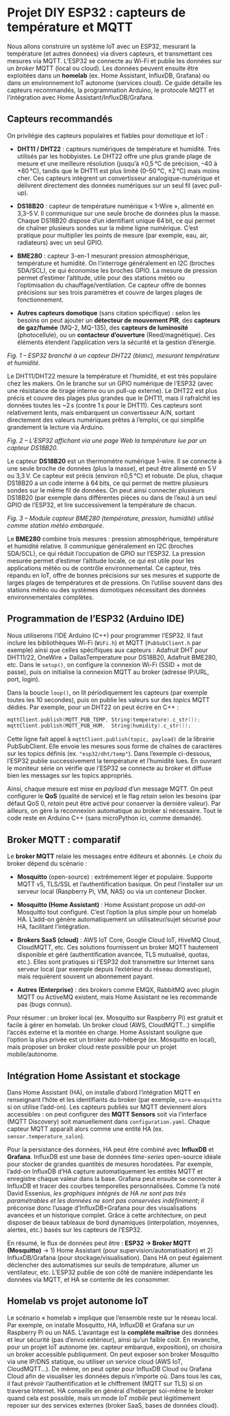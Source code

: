 ﻿# Projet DIY ESP32 : capteurs de température et MQTT

Nous allons construire un système IoT avec un ESP32, mesurant la température (et autres données) via divers capteurs, et transmettant ces mesures via MQTT. L’ESP32 se connecte au Wi-Fi et publie les données sur un  _broker_  MQTT (local ou cloud). Les données peuvent ensuite être exploitées dans un  **homelab**  (ex. Home Assistant, InfluxDB, Grafana) ou dans un environnement IoT autonome (services cloud). Ce guide détaille les capteurs recommandés, la programmation Arduino, le protocole MQTT et l’intégration avec Home Assistant/InfluxDB/Grafana.

## Capteurs recommandés

On privilégie des capteurs populaires et fiables pour domotique et IoT :

-   **DHT11 / DHT22** : capteurs numériques de température et humidité. Très utilisés par les hobbyistes. Le DHT22 offre une plus grande plage de mesure et une meilleure résolution (jusqu’à ±0,5 °C de précision, –40 à +80 °C), tandis que le DHT11 est plus limité (0–50 °C, ±2 °C) mais moins cher. Ces capteurs intègrent un convertisseur analogique-numérique et délivrent directement des données numériques sur un seul fil (avec pull-up).
    
-   **DS18B20** : capteur de température numérique « 1-Wire », alimenté en 3,3–5 V. Il communique sur une seule broche de données plus la masse. Chaque DS18B20 dispose d’un identifiant unique 64 bit, ce qui permet de chaîner plusieurs sondes sur la même ligne numérique. C’est pratique pour multiplier les points de mesure (par exemple, eau, air, radiateurs) avec un seul GPIO.
    
-   **BME280** : capteur 3-en-1 mesurant pression atmosphérique, température et humidité. On l’interroge généralement en I2C (broches SDA/SCL), ce qui économise les broches GPIO. La mesure de pression permet d’estimer l’altitude, utile pour des stations météo ou l’optimisation du chauffage/ventilation. Ce capteur offre de bonnes précisions sur ses trois paramètres et couvre de larges plages de fonctionnement.
    
-   **Autres capteurs domotique**  (sans citation spécifique) : selon les besoins on peut ajouter un  **détecteur de mouvement PIR**, des  **capteurs de gaz/fumée**  (MQ-2, MQ-135), des  **capteurs de luminosité**  (photocellule), ou un  **contacteur d’ouverture**  (Reed/magnétique). Ces éléments étendent l’application vers la sécurité et la gestion d’énergie.
    

_Fig. 1 – ESP32 branché à un capteur DHT22 (blanc), mesurant température et humidité._

Le DHT11/DHT22 mesure la température et l’humidité, et est très populaire chez les makers. On le branche sur un GPIO numérique de l’ESP32 (avec une résistance de tirage interne ou un pull-up externe). Le DHT22 est plus précis et couvre des plages plus grandes que le DHT11, mais il rafraîchit les données toutes les ~2 s (contre 1 s pour le DHT11). Ces capteurs sont relativement lents, mais embarquent un convertisseur A/N, sortant directement des valeurs numériques prêtes à l’emploi, ce qui simplifie grandement la lecture via Arduino.

_Fig. 2 – L’ESP32 affichant via une page Web la température lue par un capteur DS18B20._

Le capteur  **DS18B20**  est un thermomètre numérique 1-wire. Il se connecte à une seule broche de données (plus la masse), et peut être alimenté en 5 V ou 3,3 V. Ce capteur est précis (environ ±0,5 °C) et robuste. De plus, chaque DS18B20 a un code interne à 64 bits, ce qui permet de mettre plusieurs sondes sur le même fil de données. On peut ainsi connecter plusieurs DS18B20 (par exemple dans différentes pièces ou dans de l’eau) à un seul GPIO de l’ESP32, et lire successivement la température de chacun.

_Fig. 3 – Module capteur BME280 (température, pression, humidité) utilisé comme station météo embarquée._

Le  **BME280**  combine trois mesures : pression atmosphérique, température et humidité relative. Il communique généralement en I2C (broches SDA/SCL), ce qui réduit l’occupation de GPIO sur l’ESP32. La pression mesurée permet d’estimer l’altitude locale, ce qui est utile pour les applications météo ou de contrôle environnemental. Ce capteur, très répandu en IoT, offre de bonnes précisions sur ses mesures et supporte de larges plages de températures et de pressions. On l’utilise souvent dans des stations météo ou des systèmes domotiques nécessitant des données environnementales complètes.

## Programmation de l’ESP32 (Arduino IDE)

Nous utiliserons l’IDE Arduino (C++) pour programmer l’ESP32. Il faut inclure les bibliothèques Wi-Fi (`WiFi.h`) et MQTT (`PubSubClient.h`  par exemple) ainsi que celles spécifiques aux capteurs : Adafruit DHT pour DHT11/22, OneWire + DallasTemperature pour DS18B20, Adafruit BME280, etc. Dans le  `setup()`, on configure la connexion Wi-Fi (SSID + mot de passe), puis on initialise la connexion MQTT au broker (adresse IP/URL, port, login).

Dans la boucle  `loop()`, on lit périodiquement les capteurs (par exemple toutes les 10 secondes), puis on publie les valeurs sur des  _topics_  MQTT dédiés. Par exemple, pour un DHT22 on peut écrire en C++ :

```cpp
mqttClient.publish(MQTT_PUB_TEMP, String(temperature).c_str());
mqttClient.publish(MQTT_PUB_HUM,  String(humidity).c_str());

```

Cette ligne fait appel à  `mqttClient.publish(topic, payload)`  de la librairie PubSubClient. Elle envoie les mesures sous forme de chaînes de caractères sur les topics définis (ex.  `"esp32/dht/temp"`). Dans l’exemple ci-dessous, l’ESP32 publie successivement la température et l’humidité lues. En ouvrant le moniteur série on vérifie que l’ESP32 se connecte au broker et diffuse bien les messages sur les topics appropriés.

Ainsi, chaque mesure est mise en  _payload_  d’un message MQTT. On peut configurer le  **QoS**  (qualité de service) et le flag  _retain_  selon les besoins (par défaut QoS 0,  _retain_  peut être activé pour conserver la dernière valeur). Par ailleurs, on gère la reconnexion automatique au broker si nécessaire. Tout le code reste en Arduino C++ (sans microPython ici, comme demandé).

## Broker MQTT : comparatif

Le  **broker MQTT**  relaie les messages entre éditeurs et abonnés. Le choix du broker dépend du scénario :

-   **Mosquitto**  (open-source) : extrêmement léger et populaire. Supporte MQTT v5, TLS/SSL et l’authentification basique. On peut l’installer sur un serveur local (Raspberry Pi, VM, NAS) ou via un conteneur Docker.
    
-   **Mosquitto (Home Assistant)** : Home Assistant propose un  _add-on_  Mosquitto tout configuré. C’est l’option la plus simple pour un homelab HA. L’add-on génère automatiquement un utilisateur/sujet sécurisé pour HA, facilitant l’intégration.
    
-   **Brokers SaaS (cloud)** : AWS IoT Core, Google Cloud IoT, HiveMQ Cloud, CloudMQTT, etc. Ces solutions fournissent un broker MQTT hautement disponible et géré (authentification avancée, TLS mutualisé, quotas, etc.). Elles sont pratiques si l’ESP32 doit transmettre sur Internet sans serveur local (par exemple depuis l’extérieur du réseau domestique), mais requièrent souvent un abonnement payant.
    
-   **Autres (Enterprise)** : des brokers comme EMQX, RabbitMQ avec plugin MQTT ou ActiveMQ existent, mais Home Assistant ne les recommande pas (bugs connus).
    

Pour résumer : un broker local (ex. Mosquitto sur Raspberry Pi) est gratuit et facile à gérer en homelab. Un broker cloud (AWS, CloudMQTT…) simplifie l’accès externe et la montée en charge. Home Assistant souligne que l’option la plus privée est un broker auto-hébergé (ex. Mosquitto en local), mais proposer un broker cloud reste possible pour un projet mobile/autonome.

## Intégration Home Assistant et stockage

Dans Home Assistant (HA), on installe d’abord l’intégration MQTT en renseignant l’hôte et les identifiants du broker (par exemple,  `core-mosquitto`  si on utilise l’add-on). Les capteurs publiés sur MQTT deviennent alors accessibles : on peut configurer des  **MQTT Sensors**  soit via l’interface (MQTT Discovery) soit manuellement dans  `configuration.yaml`. Chaque capteur MQTT apparaît alors comme une entité HA (ex.  `sensor.temperature_salon`).

Pour la persistance des données, HA peut être combiné avec  **InfluxDB**  et  **Grafana**. InfluxDB est une base de données  _time-series_  open-source idéale pour stocker de grandes quantités de mesures horodatées. Par exemple, l’add-on InfluxDB d’HA capture automatiquement les entités MQTT et enregistre chaque valeur dans la base. Grafana peut ensuite se connecter à InfluxDB et tracer des courbes temporelles personnalisées. Comme l’a noté David Essenius,  _les graphiques intégrés de HA ne sont pas très paramétrables et les données ne sont pas conservées indéfiniment_; il préconise donc l’usage d’InfluxDB+Grafana pour des visualisations avancées et un historique complet. Grâce à cette architecture, on peut disposer de beaux tableaux de bord dynamiques (interpolation, moyennes, alertes, etc.) basés sur les capteurs de l’ESP32.

En résumé, le flux de données peut être :  **ESP32 → Broker MQTT (Mosquitto)**  → 1) Home Assistant (pour supervision/automatisation) et 2) InfluxDB/Grafana (pour stockage/visualisation). Dans HA on peut également déclencher des automatismes sur seuils de température, allumer un ventilateur, etc. L’ESP32 publie de son côté de manière indépendante les données via MQTT, et HA se contente de les consommer.

## Homelab vs projet autonome IoT

Le scénario « homelab » implique que l’ensemble reste sur le réseau local. Par exemple, on installe Mosquitto, HA, InfluxDB et Grafana sur un Raspberry Pi ou un NAS. L’avantage est la  **complète maîtrise**  des données et leur sécurité (pas d’envoi extérieur), ainsi qu’un faible coût. En revanche, pour un projet IoT autonome (ex. capteur embarqué, exposition), on choisira un broker accessible publiquement. On peut exposer son broker Mosquitto via une IP/DNS statique, ou utiliser un service cloud (AWS IoT, CloudMQTT…). De même, on peut opter pour InfluxDB Cloud ou Grafana Cloud afin de visualiser les données depuis n’importe où. Dans tous les cas, il faut prévoir l’authentification et le chiffrement (MQTT sur TLS) si on traverse Internet. HA conseille en général d’héberger soi-même le broker quand cela est possible, mais un mode  _IoT mobile_  peut légitimement reposer sur des services externes (broker SaaS, bases de données cloud).
